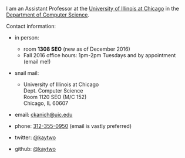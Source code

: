 I am an Assistant Professor at the [University of Illinois at Chicago][uic] in the [Department of Computer Science][uiccs].

Contact information:   

* in person:   
  * room **1308 SEO** (new as of December 2016)   
  * Fall 2016 office hours: 1pm-2pm Tuesdays and by appointment (email me!)   

* snail mail:   
  *  University of Illinois at Chicago   
     Dept. Computer Science  
     Room 1120 SEO (M/C 152)  
     Chicago, IL 60607

* email: [ckanich@uic.edu][ckanich]
* phone: [312-355-0950][phone] (email is vastly preferred)
* twitter: [@kaytwo][twitter]
* github: [@kaytwo][github]

[phone]: tel:1-312-355-0950
[ckanich]: mailto:ckanich@uic.edu
[uiccs]: http://www.cs.uic.edu
[uic]: http://www.uic.edu
[twitter]: https://twitter.com/kaytwo
[github]: https://github.com/kaytwo
